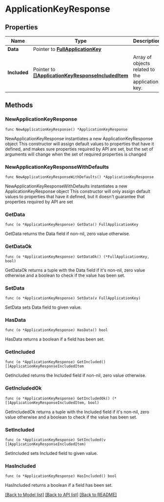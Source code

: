 # ApplicationKeyResponse

## Properties

Name | Type | Description | Notes
---- | ---- | ----------- | ------
**Data** | Pointer to [**FullApplicationKey**](FullApplicationKey.md) |  | [optional] 
**Included** | Pointer to [**[]ApplicationKeyResponseIncludedItem**](ApplicationKeyResponseIncludedItem.md) | Array of objects related to the application key. | [optional] 

## Methods

### NewApplicationKeyResponse

`func NewApplicationKeyResponse() *ApplicationKeyResponse`

NewApplicationKeyResponse instantiates a new ApplicationKeyResponse object
This constructor will assign default values to properties that have it defined,
and makes sure properties required by API are set, but the set of arguments
will change when the set of required properties is changed

### NewApplicationKeyResponseWithDefaults

`func NewApplicationKeyResponseWithDefaults() *ApplicationKeyResponse`

NewApplicationKeyResponseWithDefaults instantiates a new ApplicationKeyResponse object
This constructor will only assign default values to properties that have it defined,
but it doesn't guarantee that properties required by API are set

### GetData

`func (o *ApplicationKeyResponse) GetData() FullApplicationKey`

GetData returns the Data field if non-nil, zero value otherwise.

### GetDataOk

`func (o *ApplicationKeyResponse) GetDataOk() (*FullApplicationKey, bool)`

GetDataOk returns a tuple with the Data field if it's non-nil, zero value otherwise
and a boolean to check if the value has been set.

### SetData

`func (o *ApplicationKeyResponse) SetData(v FullApplicationKey)`

SetData sets Data field to given value.

### HasData

`func (o *ApplicationKeyResponse) HasData() bool`

HasData returns a boolean if a field has been set.

### GetIncluded

`func (o *ApplicationKeyResponse) GetIncluded() []ApplicationKeyResponseIncludedItem`

GetIncluded returns the Included field if non-nil, zero value otherwise.

### GetIncludedOk

`func (o *ApplicationKeyResponse) GetIncludedOk() (*[]ApplicationKeyResponseIncludedItem, bool)`

GetIncludedOk returns a tuple with the Included field if it's non-nil, zero value otherwise
and a boolean to check if the value has been set.

### SetIncluded

`func (o *ApplicationKeyResponse) SetIncluded(v []ApplicationKeyResponseIncludedItem)`

SetIncluded sets Included field to given value.

### HasIncluded

`func (o *ApplicationKeyResponse) HasIncluded() bool`

HasIncluded returns a boolean if a field has been set.


[[Back to Model list]](../README.md#documentation-for-models) [[Back to API list]](../README.md#documentation-for-api-endpoints) [[Back to README]](../README.md)


